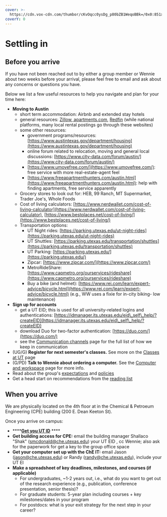 ```yaml
---
cover: >-
  https://cdn.vox-cdn.com/thumbor/cKvOqcc0ysDg_p80bZB1WeqoBBk=/0x0:851x315/1200x800/filters:focal(358x90:494x226)/cdn.vox-cdn.com/uploads/chorus_image/image/54305981/UT_Austin_Facebook.0.jpg
coverY: 0
---
```


# Settling in

## Before you arrive

If you have not been reached out to by either a group member or Wennie about two weeks before your arrival, please feel free to email and ask about any concerns or questions you have.

Below we list a few useful resources to help you navigate and plan for your time here:

* **Moving to Austin**
  * short term accommodation: Airbnb and extended stay hotels&#x20;
  * general resources: [Zillow](https://www.zillow.com/homes/austin\_rb/),[ apartments.com](https://www.apartments.com/), [Redfin](https://www.redfin.com) (while national platforms, many local rental postings go through these websites)
  * some other resources:
    * government programs/resources: [https://www.austintexas.gov/department/housing](https://www.austintexas.gov/department/housing)
    * online forum related to relocation, moving and general local discussions: [https://www.city-data.com/forum/austin/](https://www.city-data.com/forum/austin/)
    * [https://www.umovefree.com/](https://www.umovefree.com/): free service with more real-estate-agent feel
    * [https://www.freeapartmenthunters.com/austin.html](https://www.freeapartmenthunters.com/austin.html): help with finding apartments, free service apparently
  * Grocery stores to look out for: HEB, 99 Ranch, MT Supermarket, Trader Joe's, Whole Foods
  * Cost of living calculators: [https://www.nerdwallet.com/cost-of-living-calculator](https://www.nerdwallet.com/cost-of-living-calculator), [https://www.bestplaces.net/cost-of-living/](https://www.bestplaces.net/cost-of-living/)
  * Transportation options:
    * UT Night rides: [https://parking.utexas.edu/ut-night-rides](https://parking.utexas.edu/ut-night-rides)
    * UT Shuttles: [https://parking.utexas.edu/transportation/shuttles](https://parking.utexas.edu/transportation/shuttles)
    * UT Parking: [https://parking.utexas.edu/](https://parking.utexas.edu/)
    * Zipcar: [https://www.zipcar.com/](https://www.zipcar.com/)
    * MetroRideShare: [https://www.capmetro.org/ourservices/rideshare](https://www.capmetro.org/ourservices/rideshare)
    * Buy a bike (and helmet): [https://www.rei.com/learn/expert-advice/bicycle.html](https://www.rei.com/learn/expert-advice/bicycle.html) (e.g., WW uses a fixie for in-city biking- low maintenance)
* **Sign up for accounts**
  * get a UT EID; this is used for all university-related logins and authentications: [https://idmanager.its.utexas.edu/eid\_self\_help/?createEID](https://idmanager.its.utexas.edu/eid\_self\_help/?createEID)
  * download Duo for two-factor authentication: [https://duo.com/](https://duo.com/)
  * see the [Communication channels](../group-policies/communication-channels.md) page for the full list of how we keep in communication
* (UG/G) **Register for next semester's classes.** See more on the [Classes at UT](../educational-resources/classes-at-ut.md) page
* (G/PD) **Talk to Wennie about ordering a computer.** See the [Computer and workspace](computer-and-workspace.md) page for more info.
* Read about the group's [expectations](../group-policies/group-expectations.md) and [policies](broken-reference)
* Get a head start on recommendations from the [reading list](../research-resources/reading-list.md)

## When you arrive

We are physically located on the 4th floor at in the Chemical & Petroeum Engineering (CPE) building (200 E. Dean Keeton St).

Once you arrive on campus:

* ****[**Get you UT ID**](https://ut.service-now.com/sp?id=kb\_article\&number=KB0011332) ****&#x20;
* **Get building access for CPE:** email the building manager Shallaco "Shak" (smcdonald@che.utexas.edu) your UT EID , cc Wennie; also ask for the paperwork for get a key to the group office space
* **Get your computer set up with the ChE IT:** email Jason (jason@che.utexas.edu) or Randy (randy@che.utexas.edu), include your UT EI
* **Make a spreadsheet of key deadlines, milestones, and courses (if applicable)**
  * For undergraduates, \~1-2 years out, i.e., what do you want to get out of the research experience (e.g., publication, conference presentation, senior thesis)?
  * For graduate students: 5-year plan including courses + key milestones/dates in your program
  * For postdocs: what is your exit strategy for the next step in your career?
